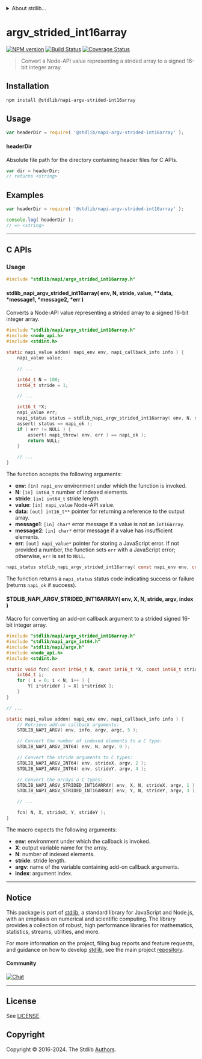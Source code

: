 <!--

@license Apache-2.0

Copyright (c) 2022 The Stdlib Authors.

Licensed under the Apache License, Version 2.0 (the "License");
you may not use this file except in compliance with the License.
You may obtain a copy of the License at

   http://www.apache.org/licenses/LICENSE-2.0

Unless required by applicable law or agreed to in writing, software
distributed under the License is distributed on an "AS IS" BASIS,
WITHOUT WARRANTIES OR CONDITIONS OF ANY KIND, either express or implied.
See the License for the specific language governing permissions and
limitations under the License.

-->

<!-- lint disable maximum-heading-length -->


<details>
  <summary>
    About stdlib...
  </summary>
  <p>We believe in a future in which the web is a preferred environment for numerical computation. To help realize this future, we've built stdlib. stdlib is a standard library, with an emphasis on numerical and scientific computation, written in JavaScript (and C) for execution in browsers and in Node.js.</p>
  <p>The library is fully decomposable, being architected in such a way that you can swap out and mix and match APIs and functionality to cater to your exact preferences and use cases.</p>
  <p>When you use stdlib, you can be absolutely certain that you are using the most thorough, rigorous, well-written, studied, documented, tested, measured, and high-quality code out there.</p>
  <p>To join us in bringing numerical computing to the web, get started by checking us out on <a href="https://github.com/stdlib-js/stdlib">GitHub</a>, and please consider <a href="https://opencollective.com/stdlib">financially supporting stdlib</a>. We greatly appreciate your continued support!</p>
</details>

# argv_strided_int16array

[![NPM version][npm-image]][npm-url] [![Build Status][test-image]][test-url] [![Coverage Status][coverage-image]][coverage-url] <!-- [![dependencies][dependencies-image]][dependencies-url] -->

> Convert a Node-API value representing a strided array to a signed 16-bit integer array.

<!-- Section to include introductory text. Make sure to keep an empty line after the intro `section` element and another before the `/section` close. -->

<section class="intro">

</section>

<!-- /.intro -->

<!-- Package usage documentation. -->

<section class="installation">

## Installation

```bash
npm install @stdlib/napi-argv-strided-int16array
```

</section>

<section class="usage">

## Usage

```javascript
var headerDir = require( '@stdlib/napi-argv-strided-int16array' );
```

#### headerDir

Absolute file path for the directory containing header files for C APIs.

```javascript
var dir = headerDir;
// returns <string>
```

</section>

<!-- /.usage -->

<!-- Package usage notes. Make sure to keep an empty line after the `section` element and another before the `/section` close. -->

<section class="notes">

</section>

<!-- /.notes -->

<!-- Package usage examples. -->

<section class="examples">

## Examples

```javascript
var headerDir = require( '@stdlib/napi-argv-strided-int16array' );

console.log( headerDir );
// => <string>
```

</section>

<!-- /.examples -->

<!-- C interface documentation. -->

* * *

<section class="c">

## C APIs

<!-- Section to include introductory text. Make sure to keep an empty line after the intro `section` element and another before the `/section` close. -->

<section class="intro">

</section>

<!-- /.intro -->

<!-- C usage documentation. -->

<section class="usage">

### Usage

```c
#include "stdlib/napi/argv_strided_int16array.h"
```

#### stdlib_napi_argv_strided_int16array( env, N, stride, value, \*\*data, \*message1, \*message2, \*err )

Converts a Node-API value representing a strided array to a signed 16-bit integer array.

```c
#include "stdlib/napi/argv_strided_int16array.h"
#include <node_api.h>
#include <stdint.h>

static napi_value addon( napi_env env, napi_callback_info info ) {
    napi_value value;

    // ...

    int64_t N = 100;
    int64_t stride = 1;

    // ...

    int16_t *X;
    napi_value err;
    napi_status status = stdlib_napi_argv_strided_int16array( env, N, stride, value, &X, "Must be a typed array.", "Must have sufficient elements.", &err );
    assert( status == napi_ok );
    if ( err != NULL ) {
        assert( napi_throw( env, err ) == napi_ok );
        return NULL;
    }

    // ...
}
```

The function accepts the following arguments:

-   **env**: `[in] napi_env` environment under which the function is invoked.
-   **N**: `[in] int64_t` number of indexed elements.
-   **stride**: `[in] int64_t` stride length.
-   **value**: `[in] napi_value` Node-API value.
-   **data**: `[out] int16_t**` pointer for returning a reference to the output array.
-   **message1**: `[in] char*` error message if a value is not an `Int16Array`.
-   **message2**: `[in] char*` error message if a value has insufficient elements.
-   **err**: `[out] napi_value*` pointer for storing a JavaScript error. If not provided a number, the function sets `err` with a JavaScript error; otherwise, `err` is set to `NULL`.

```c
napi_status stdlib_napi_argv_strided_int16array( const napi_env env, const int64_t N, const int64_t stride, const napi_value value, int16_t **data, const char *message1, const char *message2, napi_value *err );
```

The function returns a `napi_status` status code indicating success or failure (returns `napi_ok` if success).

#### STDLIB_NAPI_ARGV_STRIDED_INT16ARRAY( env, X, N, stride, argv, index )

Macro for converting an add-on callback argument to a strided signed 16-bit integer array.

```c
#include "stdlib/napi/argv_strided_int16array.h"
#include "stdlib/napi_argv_int64.h"
#include "stdlib/napi/argv.h"
#include <node_api.h>
#include <stdint.h>

static void fcn( const int64_t N, const int16_t *X, const int64_t strideX, int16_t *Y, const int64_t strideY ) {
    int64_t i;
    for ( i = 0; i < N; i++ ) {
        Y[ i*strideY ] = X[ i*strideX ];
    }
}

// ...

static napi_value addon( napi_env env, napi_callback_info info ) {
    // Retrieve add-on callback arguments:
    STDLIB_NAPI_ARGV( env, info, argv, argc, 5 );

    // Convert the number of indexed elements to a C type:
    STDLIB_NAPI_ARGV_INT64( env, N, argv, 0 );

    // Convert the stride arguments to C types:
    STDLIB_NAPI_ARGV_INT64( env, strideX, argv, 2 );
    STDLIB_NAPI_ARGV_INT64( env, strideY, argv, 4 );

    // Convert the arrays a C types:
    STDLIB_NAPI_ARGV_STRIDED_INT16ARRAY( env, X, N, strideX, argv, 1 );
    STDLIB_NAPI_ARGV_STRIDED_INT16ARRAY( env, Y, N, strideY, argv, 3 );

    // ...

    fcn( N, X, strideX, Y, strideY );
}
```

The macro expects the following arguments:

-   **env**: environment under which the callback is invoked.
-   **X**: output variable name for the array.
-   **N**: number of indexed elements.
-   **stride**: stride length.
-   **argv**: name of the variable containing add-on callback arguments.
-   **index**: argument index.

</section>

<!-- /.usage -->

<!-- C API usage notes. Make sure to keep an empty line after the `section` element and another before the `/section` close. -->

<section class="notes">

</section>

<!-- /.notes -->

<!-- C API usage examples. -->

<section class="examples">

</section>

<!-- /.examples -->

</section>

<!-- /.c -->

<!-- Section to include cited references. If references are included, add a horizontal rule *before* the section. Make sure to keep an empty line after the `section` element and another before the `/section` close. -->

<section class="references">

</section>

<!-- /.references -->

<!-- Section for related `stdlib` packages. Do not manually edit this section, as it is automatically populated. -->

<section class="related">

</section>

<!-- /.related -->

<!-- Section for all links. Make sure to keep an empty line after the `section` element and another before the `/section` close. -->


<section class="main-repo" >

* * *

## Notice

This package is part of [stdlib][stdlib], a standard library for JavaScript and Node.js, with an emphasis on numerical and scientific computing. The library provides a collection of robust, high performance libraries for mathematics, statistics, streams, utilities, and more.

For more information on the project, filing bug reports and feature requests, and guidance on how to develop [stdlib][stdlib], see the main project [repository][stdlib].

#### Community

[![Chat][chat-image]][chat-url]

---

## License

See [LICENSE][stdlib-license].


## Copyright

Copyright &copy; 2016-2024. The Stdlib [Authors][stdlib-authors].

</section>

<!-- /.stdlib -->

<!-- Section for all links. Make sure to keep an empty line after the `section` element and another before the `/section` close. -->

<section class="links">

[npm-image]: http://img.shields.io/npm/v/@stdlib/napi-argv-strided-int16array.svg
[npm-url]: https://npmjs.org/package/@stdlib/napi-argv-strided-int16array

[test-image]: https://github.com/stdlib-js/napi-argv-strided-int16array/actions/workflows/test.yml/badge.svg?branch=main
[test-url]: https://github.com/stdlib-js/napi-argv-strided-int16array/actions/workflows/test.yml?query=branch:main

[coverage-image]: https://img.shields.io/codecov/c/github/stdlib-js/napi-argv-strided-int16array/main.svg
[coverage-url]: https://codecov.io/github/stdlib-js/napi-argv-strided-int16array?branch=main

<!--

[dependencies-image]: https://img.shields.io/david/stdlib-js/napi-argv-strided-int16array.svg
[dependencies-url]: https://david-dm.org/stdlib-js/napi-argv-strided-int16array/main

-->

[chat-image]: https://img.shields.io/gitter/room/stdlib-js/stdlib.svg
[chat-url]: https://app.gitter.im/#/room/#stdlib-js_stdlib:gitter.im

[stdlib]: https://github.com/stdlib-js/stdlib

[stdlib-authors]: https://github.com/stdlib-js/stdlib/graphs/contributors

[stdlib-license]: https://raw.githubusercontent.com/stdlib-js/napi-argv-strided-int16array/main/LICENSE

</section>

<!-- /.links -->
